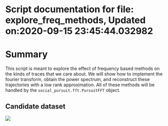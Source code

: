 
Script documentation for file: explore_freq_methods, Updated on:2020-09-15 23:45:44.032982
==========================================================================================

# Summary


This script is meant to explore the effect of frequency based methods on the kinds of traces that we care about. We will show how to implement the fourier transform, obtain the power spectrum, and reconstruct these trajectories with a low rank approximation. All of these methods will be handled by the `social_pursuit.fft.PursuitFFT` object.
## Candidate dataset
  
<img src="../docs/script_docs/images/candidate_pursuit.png" />